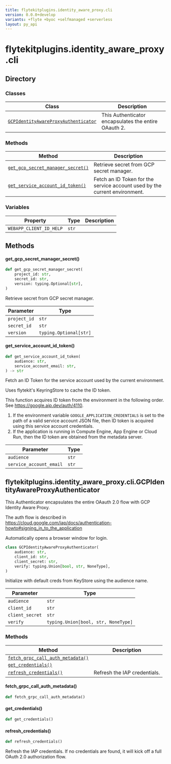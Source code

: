 ```yaml
---
title: flytekitplugins.identity_aware_proxy.cli
version: 0.0.0+develop
variants: +flyte +byoc +selfmanaged +serverless
layout: py_api
---
```


# flytekitplugins.identity_aware_proxy.cli

## Directory

### Classes

| Class | Description |
|-|-|
| [`GCPIdentityAwareProxyAuthenticator`](.././flytekitplugins.identity_aware_proxy.cli#flytekitpluginsidentity_aware_proxycligcpidentityawareproxyauthenticator) | This Authenticator encapsulates the entire OAauth 2. |

### Methods

| Method | Description |
|-|-|
| [`get_gcp_secret_manager_secret()`](#get_gcp_secret_manager_secret) | Retrieve secret from GCP secret manager. |
| [`get_service_account_id_token()`](#get_service_account_id_token) | Fetch an ID Token for the service account used by the current environment. |


### Variables

| Property | Type | Description |
|-|-|-|
| `WEBAPP_CLIENT_ID_HELP` | `str` |  |

## Methods

#### get_gcp_secret_manager_secret()

```python
def get_gcp_secret_manager_secret(
    project_id: str,
    secret_id: str,
    version: typing.Optional[str],
)
```
Retrieve secret from GCP secret manager.


| Parameter | Type |
|-|-|
| `project_id` | `str` |
| `secret_id` | `str` |
| `version` | `typing.Optional[str]` |

#### get_service_account_id_token()

```python
def get_service_account_id_token(
    audience: str,
    service_account_email: str,
) -> str
```
Fetch an ID Token for the service account used by the current environment.

Uses flytekit's KeyringStore to cache the ID token.

This function acquires ID token from the environment in the following order.
See https://google.aip.dev/auth/4110.

1. If the environment variable ``GOOGLE_APPLICATION_CREDENTIALS`` is set
   to the path of a valid service account JSON file, then ID token is
   acquired using this service account credentials.
2. If the application is running in Compute Engine, App Engine or Cloud Run,
   then the ID token are obtained from the metadata server.



| Parameter | Type |
|-|-|
| `audience` | `str` |
| `service_account_email` | `str` |

## flytekitplugins.identity_aware_proxy.cli.GCPIdentityAwareProxyAuthenticator

This Authenticator encapsulates the entire OAauth 2.0 flow with GCP Identity Aware Proxy.

The auth flow is described in https://cloud.google.com/iap/docs/authentication-howto#signing_in_to_the_application

Automatically opens a browser window for login.


```python
class GCPIdentityAwareProxyAuthenticator(
    audience: str,
    client_id: str,
    client_secret: str,
    verify: typing.Union[bool, str, NoneType],
)
```
Initialize with default creds from KeyStore using the audience name.


| Parameter | Type |
|-|-|
| `audience` | `str` |
| `client_id` | `str` |
| `client_secret` | `str` |
| `verify` | `typing.Union[bool, str, NoneType]` |

### Methods

| Method | Description |
|-|-|
| [`fetch_grpc_call_auth_metadata()`](#fetch_grpc_call_auth_metadata) |  |
| [`get_credentials()`](#get_credentials) |  |
| [`refresh_credentials()`](#refresh_credentials) | Refresh the IAP credentials. |


#### fetch_grpc_call_auth_metadata()

```python
def fetch_grpc_call_auth_metadata()
```
#### get_credentials()

```python
def get_credentials()
```
#### refresh_credentials()

```python
def refresh_credentials()
```
Refresh the IAP credentials. If no credentials are found, it will kick off a full OAuth 2.0 authorization flow.


